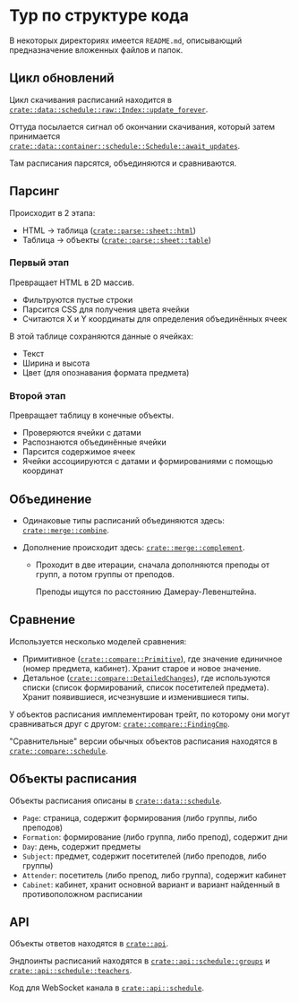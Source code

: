 # Тур по структуре кода
В некоторых директориях имеется `README.md`,
описывающий предназначение вложенных
файлов и папок.


## Цикл обновлений
Цикл скачивания расписаний находится
в [`crate::data::schedule::raw::Index::update_forever`](/src/data/schedule/raw/index.rs?blame=1#L281).

Оттуда посылается сигнал об окончании
скачивания, который затем принимается
[`crate::data::container::schedule::Schedule::await_updates`](/src/data/container/schedule.rs?blame=1#L77).

Там расписания парсятся, объединяются и сравниваются.


## Парсинг
Происходит в 2 этапа:
- HTML → таблица ([`crate::parse::sheet::html`](/src/parse/sheet/html.rs))
- Таблица → объекты ([`crate::parse::sheet::table`](/src/parse/sheet/table.rs))


### Первый этап
Превращает HTML в 2D массив.
- Фильтруются пустые строки
- Парсится CSS для получения цвета ячейки
- Считаются X и Y координаты для определения
объединённых ячеек

В этой таблице сохраняются данные о ячейках:
- Текст
- Ширина и высота
- Цвет (для опознавания формата предмета)


### Второй этап
Превращает таблицу в конечные объекты.
- Проверяются ячейки с датами
- Распознаются объединённые ячейки
- Парсится содержимое ячеек
- Ячейки ассоциируются с датами и формированиями
с помощью координат


## Объединение
- Одинаковые типы расписаний объединяются здесь:
[`crate::merge::combine`](/src/merge/mod.rs?blame=1#L370).

- Дополнение происходит здесь:
[`crate::merge::complement`](/src/merge/mod.rs?blame=1#L29).

  - Проходит в две итерации, сначала дополняются
    преподы от групп,
    а потом группы от преподов.

    Преподы ищутся по расстоянию Дамерау-Левенштейна.


## Сравнение
Используется несколько моделей сравнения:
- Примитивное ([`crate::compare::Primitive`](/src/compare/mod.rs?blame=1#L227)), где значение единичное (номер предмета, кабинет). Хранит старое и новое значение.
- Детальное ([`crate::compare::DetailedChanges`](/src/compare/mod.rs?blame=1#L88)),
где используются списки (список формирований,
список посетителей предмета).
Хранит появившиеся, исчезнувшие и изменившиеся типы.

У объектов расписания имплементирован трейт,
по которому они могут сравниваться друг с другом:
[`crate::compare::FindingCmp`](/src/compare/mod.rs?blame=1#L19).

"Сравнительные" версии обычных объектов расписания
находятся в [`crate::compare::schedule`](/src/compare/schedule.rs).


## Объекты расписания
Объекты расписания описаны в
[`crate::data::schedule`](/src/data/schedule/mod.rs).

- `Page`: страница, содержит формирования
(либо группы, либо преподов)
- `Formation`: формирование (либо группа, либо препод),
содержит дни
- `Day`: день, содержит предметы
- `Subject`: предмет, содержит посетителей (либо преподов, либо группы)
- `Attender`: посетитель (либо препод, либо группа),
содержит кабинет
- `Cabinet`: кабинет, хранит основной вариант
и вариант найденный в противоположном расписании


## API
Объекты ответов находятся в [`crate::api`](/src/api/mod.rs).

Эндпоинты расписаний находятся в
[`crate::api::schedule::groups`](/src/api/schedule/groups.rs) и
[`crate::api::schedule::teachers`](/src/api/schedule/teachers.rs).

Код для WebSocket канала в
[`crate::api::schedule`](/src/api/schedule/mod.rs).